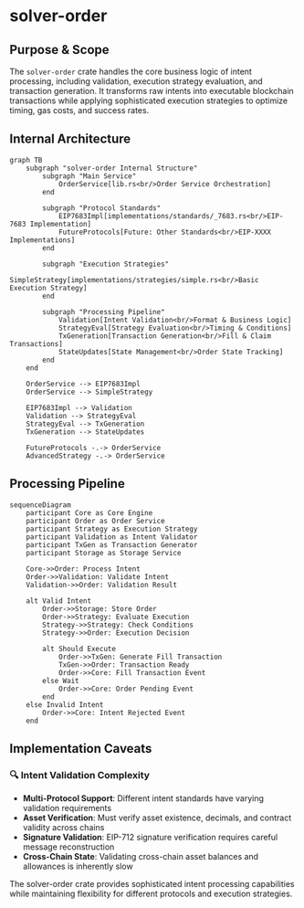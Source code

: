 # solver-order

## Purpose & Scope

The `solver-order` crate handles the core business logic of intent processing, including validation, execution strategy evaluation, and transaction generation. It transforms raw intents into executable blockchain transactions while applying sophisticated execution strategies to optimize timing, gas costs, and success rates.

## Internal Architecture

```mermaid
graph TB
    subgraph "solver-order Internal Structure"
        subgraph "Main Service"
            OrderService[lib.rs<br/>Order Service Orchestration]
        end

        subgraph "Protocol Standards"
            EIP7683Impl[implementations/standards/_7683.rs<br/>EIP-7683 Implementation]
            FutureProtocols[Future: Other Standards<br/>EIP-XXXX Implementations]
        end

        subgraph "Execution Strategies"
            SimpleStrategy[implementations/strategies/simple.rs<br/>Basic Execution Strategy]
        end

        subgraph "Processing Pipeline"
            Validation[Intent Validation<br/>Format & Business Logic]
            StrategyEval[Strategy Evaluation<br/>Timing & Conditions]
            TxGeneration[Transaction Generation<br/>Fill & Claim Transactions]
            StateUpdates[State Management<br/>Order State Tracking]
        end
    end

    OrderService --> EIP7683Impl
    OrderService --> SimpleStrategy

    EIP7683Impl --> Validation
    Validation --> StrategyEval
    StrategyEval --> TxGeneration
    TxGeneration --> StateUpdates

    FutureProtocols -.-> OrderService
    AdvancedStrategy -.-> OrderService
```

## Processing Pipeline

```mermaid
sequenceDiagram
    participant Core as Core Engine
    participant Order as Order Service
    participant Strategy as Execution Strategy
    participant Validation as Intent Validator
    participant TxGen as Transaction Generator
    participant Storage as Storage Service

    Core->>Order: Process Intent
    Order->>Validation: Validate Intent
    Validation->>Order: Validation Result

    alt Valid Intent
        Order->>Storage: Store Order
        Order->>Strategy: Evaluate Execution
        Strategy->>Strategy: Check Conditions
        Strategy->>Order: Execution Decision

        alt Should Execute
            Order->>TxGen: Generate Fill Transaction
            TxGen->>Order: Transaction Ready
            Order->>Core: Fill Transaction Event
        else Wait
            Order->>Core: Order Pending Event
        end
    else Invalid Intent
        Order->>Core: Intent Rejected Event
    end
```

## Implementation Caveats

### 🔍 Intent Validation Complexity

- **Multi-Protocol Support**: Different intent standards have varying validation requirements
- **Asset Verification**: Must verify asset existence, decimals, and contract validity across chains
- **Signature Validation**: EIP-712 signature verification requires careful message reconstruction
- **Cross-Chain State**: Validating cross-chain asset balances and allowances is inherently slow

The solver-order crate provides sophisticated intent processing capabilities while maintaining flexibility for different protocols and execution strategies.
